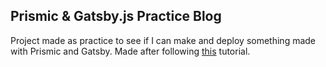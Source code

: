 ## Prismic & Gatsby.js Practice Blog

Project made as practice to see if I can make and deploy something made with Prismic and Gatsby. Made after following [this](https://prismic.io/docs/technologies/sample-blog-gatsby) tutorial.
